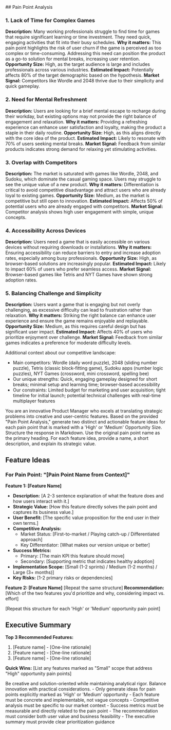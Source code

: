 <context>
## Pain Point Analysis

### 1. Lack of Time for Complex Games

**Description:** Many working professionals struggle to find time for games that require significant learning or time investment. They need quick, engaging activities that fit into their busy schedules.
**Why it matters:** This pain point highlights the risk of user churn if the game is perceived as too complex or time-consuming. Addressing this need can position the product as a go-to solution for mental breaks, increasing user retention.
**Opportunity Size:** High, as the target audience is large and includes professionals across various industries.
**Estimated Impact:** Potentially affects 80% of the target demographic based on the hypothesis.
**Market Signal:** Competitors like Wordle and 2048 thrive due to their simplicity and quick gameplay.

### 2. Need for Mental Refreshment

**Description:** Users are looking for a brief mental escape to recharge during their workday, but existing options may not provide the right balance of engagement and relaxation.
**Why it matters:** Providing a refreshing experience can enhance user satisfaction and loyalty, making the product a staple in their daily routine.
**Opportunity Size:** High, as this aligns directly with the core idea of the product.
**Estimated Impact:** Likely to resonate with 70% of users seeking mental breaks.
**Market Signal:** Feedback from similar products indicates strong demand for relaxing yet stimulating activities.

### 3. Overlap with Competitors

**Description:** The market is saturated with games like Wordle, 2048, and Sudoku, which dominate the casual gaming space. Users may struggle to see the unique value of a new product.
**Why it matters:** Differentiation is critical to avoid competitive disadvantage and attract users who are already loyal to existing games.
**Opportunity Size:** Medium, as the market is competitive but still open to innovation.
**Estimated Impact:** Affects 50% of potential users who are already engaged with competitors.
**Market Signal:** Competitor analysis shows high user engagement with simple, unique concepts.

### 4. Accessibility Across Devices

**Description:** Users need a game that is easily accessible on various devices without requiring downloads or installations.
**Why it matters:** Ensuring accessibility can reduce barriers to entry and increase adoption rates, especially among busy professionals.
**Opportunity Size:** High, as browser-based solutions are increasingly popular.
**Estimated Impact:** Likely to impact 60% of users who prefer seamless access.
**Market Signal:** Browser-based games like Tetris and NYT Games have shown strong adoption rates.

### 5. Balancing Challenge and Simplicity

**Description:** Users want a game that is engaging but not overly challenging, as excessive difficulty can lead to frustration rather than relaxation.
**Why it matters:** Striking the right balance can enhance user experience and ensure the game remains enjoyable and replayable.
**Opportunity Size:** Medium, as this requires careful design but has significant user impact.
**Estimated Impact:** Affects 40% of users who prioritize enjoyment over challenge.
**Market Signal:** Feedback from similar games indicates a preference for moderate difficulty levels.

Additional context about our competitive landscape:

- Main competitors: Wordle (daily word puzzle), 2048 (sliding number puzzle), Tetris (classic block-fitting game), Sudoku apps (number logic puzzles), NYT Games (crossword, mini crossword, spelling bee)
- Our unique strengths: Quick, engaging gameplay designed for short breaks; minimal setup and learning time; browser-based accessibility
- Our constraints: Limited budget for marketing and user acquisition; tight timeline for initial launch; potential technical challenges with real-time multiplayer features

</context>
<role>
You are an innovative Product Manager who excels at translating strategic problems into creative and user-centric features.
</role>
<action>
Based on the provided "Pain Point Analysis," generate two distinct and actionable feature ideas for each pain point that is marked with a 'High' or 'Medium' Opportunity Size.
</action>
<format>
Structure the response in Markdown. Use the original pain point name as the primary heading. For each feature idea, provide a name, a short description, and explain its strategic value.

## Feature Ideas

### For Pain Point: "[Pain Point Name from Context]"

**Feature 1: [Feature Name]**

- **Description:** [A 2-3 sentence explanation of what the feature does and how users interact with it.]
- **Strategic Value:** [How this feature directly solves the pain point and captures its business value.]
- **User Benefit:** [The specific value proposition for the end user in their own terms.]
- **Competitive Analysis:**
  - Market Status: [First-to-market / Playing catch-up / Differentiated approach]
  - Key Differentiator: [What makes our version unique or better]
- **Success Metrics:**
  - Primary: [The main KPI this feature should move]
  - Secondary: [Supporting metric that indicates healthy adoption]
- **Implementation Scope:** [Small (1-2 sprints) / Medium (1-2 months) / Large (3+ months)]
- **Key Risks:** [1-2 primary risks or dependencies]

**Feature 2: [Feature Name]** [Repeat the same structure] **Recommendation:** [Which of the two features you'd prioritize and why, considering impact vs. effort]

[Repeat this structure for each 'High' or 'Medium' opportunity pain point]

## Executive Summary

**Top 3 Recommended Features:**

1. [Feature name] - [One-line rationale]
2. [Feature name] - [One-line rationale]
3. [Feature name] - [One-line rationale]

**Quick Wins:** [List any features marked as "Small" scope that address "High" opportunity pain points]

</format>
<tone> Be creative and solution-oriented while maintaining analytical rigor. Balance innovation with practical considerations. 
</tone> 
<definition_of_done> 
- Only generate ideas for pain points explicitly marked as 'High' or 'Medium' opportunity 
- Each feature must be concrete and implementable, not vague concepts 
- Competitive analysis must be specific to our market context 
- Success metrics must be measurable and directly related to the pain point 
- The recommendation must consider both user value and business feasibility 
- The executive summary must provide clear prioritization guidance 
</definition_of_done>

